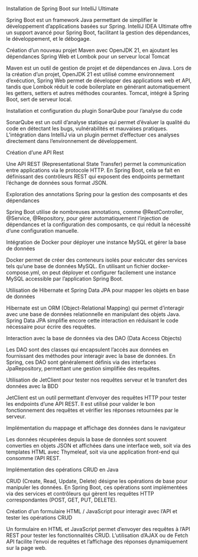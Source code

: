 Installation de Spring Boot sur IntelliJ Ultimate

Spring Boot est un framework Java permettant de simplifier le développement d’applications basées sur Spring. IntelliJ IDEA Ultimate offre un support avancé pour Spring Boot, facilitant la gestion des dépendances, le développement, et le débogage.

Création d’un nouveau projet Maven avec OpenJDK 21, en ajoutant les dépendances Spring Web et Lombok pour un serveur local Tomcat

Maven est un outil de gestion de projet et de dépendances en Java. Lors de la création d’un projet, OpenJDK 21 est utilisé comme environnement d’exécution, Spring Web permet de développer des applications web et API, tandis que Lombok réduit le code boilerplate en générant automatiquement les getters, setters et autres méthodes courantes. Tomcat, intégré à Spring Boot, sert de serveur local.

Installation et configuration du plugin SonarQube pour l’analyse du code

SonarQube est un outil d’analyse statique qui permet d’évaluer la qualité du code en détectant les bugs, vulnérabilités et mauvaises pratiques. L’intégration dans IntelliJ via un plugin permet d’effectuer ces analyses directement dans l’environnement de développement.

Création d’une API Rest

Une API REST (Representational State Transfer) permet la communication entre applications via le protocole HTTP. En Spring Boot, cela se fait en définissant des contrôleurs REST qui exposent des endpoints permettant l’échange de données sous format JSON.

Exploration des annotations Spring pour la gestion des composants et des dépendances

Spring Boot utilise de nombreuses annotations, comme @RestController, @Service, @Repository, pour gérer automatiquement l’injection de dépendances et la configuration des composants, ce qui réduit la nécessité d’une configuration manuelle.

Intégration de Docker pour déployer une instance MySQL et gérer la base de données

Docker permet de créer des conteneurs isolés pour exécuter des services tels qu’une base de données MySQL. En utilisant un fichier docker-compose.yml, on peut déployer et configurer facilement une instance MySQL accessible par l’application Spring Boot.

Utilisation de Hibernate et Spring Data JPA pour mapper les objets en base de données

Hibernate est un ORM (Object-Relational Mapping) qui permet d’interagir avec une base de données relationnelle en manipulant des objets Java. Spring Data JPA simplifie encore cette interaction en réduisant le code nécessaire pour écrire des requêtes.

Interaction avec la base de données via des DAO (Data Access Objects)

Les DAO sont des classes qui encapsulent l’accès aux données en fournissant des méthodes pour interagir avec la base de données. En Spring, ces DAO sont généralement définis via des interfaces JpaRepository, permettant une gestion simplifiée des requêtes.

Utilisation de JetClient pour tester nos requêtes serveur et le transfert des données avec la BDD

JetClient est un outil permettant d’envoyer des requêtes HTTP pour tester les endpoints d’une API REST. Il est utilisé pour valider le bon fonctionnement des requêtes et vérifier les réponses retournées par le serveur.

Implémentation du mappage et affichage des données dans le navigateur

Les données récupérées depuis la base de données sont souvent converties en objets JSON et affichées dans une interface web, soit via des templates HTML avec Thymeleaf, soit via une application front-end qui consomme l’API REST.

Implémentation des opérations CRUD en Java

CRUD (Create, Read, Update, Delete) désigne les opérations de base pour manipuler les données. En Spring Boot, ces opérations sont implémentées via des services et contrôleurs qui gèrent les requêtes HTTP correspondantes (POST, GET, PUT, DELETE).

Création d’un formulaire HTML / JavaScript pour interagir avec l’API et tester les opérations CRUD

Un formulaire en HTML et JavaScript permet d’envoyer des requêtes à l’API REST pour tester les fonctionnalités CRUD. L’utilisation d’AJAX ou de Fetch API facilite l’envoi de requêtes et l’affichage des réponses dynamiquement sur la page web.
